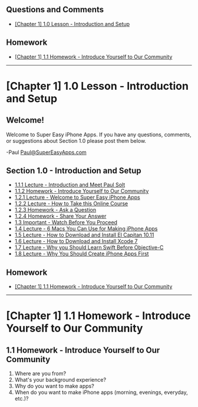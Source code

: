 ## Questions and Comments ##

* [\[Chapter 1\] 1.0 Lesson - Introduction and Setup](http://community.supereasyapps.com/t/chapter-1-1-0-lesson-introduction-and-setup/772)
  
## Homework ##

* [\[Chapter 1\] 1.1 Homework - Introduce Yourself to Our Community
](http://community.supereasyapps.com/t/chapter-1-1-1-homework-introduce-yourself-to-our-community/708)

---

# [Chapter 1] 1.0 Lesson - Introduction and Setup #

## Welcome! ##

Welcome to Super Easy iPhone Apps. If you have any questions, comments, or suggestions about Section 1.0 please post them below.

-Paul
[Paul@SuperEasyApps.com](mailto:Paul@SuperEasyApps.com)

## Section 1.0 - Introduction and Setup ##

* [1.1.1 Lecture - Introduction and Meet Paul Solt](http://courses.supereasyapps.com/courses/chapter-1-make-your-first-iphone-app/lectures/763097)
* [1.1.2 Homework - Introduce Yourself to Our Community](http://courses.supereasyapps.com/courses/chapter-1-make-your-first-iphone-app/lectures/765167)
* [1.2.1 Lecture - Welcome to Super Easy iPhone Apps](http://courses.supereasyapps.com/courses/chapter-1-make-your-first-iphone-app/lectures/760314)
* [1.2.2 Lecture - How to Take this Online Course](http://courses.supereasyapps.com/courses/chapter-1-make-your-first-iphone-app/lectures/760315)
* [1.2.3 Homework - Ask a Question](http://courses.supereasyapps.com/courses/chapter-1-make-your-first-iphone-app/lectures/760317)
* [1.2.4 Homework - Share Your Answer](http://courses.supereasyapps.com/courses/chapter-1-make-your-first-iphone-app/lectures/760316)
* [1.3 Important - Watch Before You Proceed](http://courses.supereasyapps.com/courses/chapter-1-make-your-first-iphone-app/lectures/763101)
* [1.4 Lecture - 6 Macs You Can Use for Making iPhone Apps](http://courses.supereasyapps.com/courses/chapter-1-make-your-first-iphone-app/lectures/763096)
* [1.5 Lecture - How to Download and Install El Capitan 10.11](http://courses.supereasyapps.com/courses/chapter-1-make-your-first-iphone-app/lectures/763100)
* [1.6 Lecture - How to Download and Install Xcode 7](http://courses.supereasyapps.com/courses/chapter-1-make-your-first-iphone-app/lectures/763099)
* [1.7 Lecture - Why you Should Learn Swift Before Objective-C](http://courses.supereasyapps.com/courses/chapter-1-make-your-first-iphone-app/lectures/763098)
* [1.8 Lecture - Why You Should Create iPhone Apps First](http://courses.supereasyapps.com/courses/chapter-1-make-your-first-iphone-app/lectures/763102)

## Homework ##

* [\[Chapter 1\] 1.1 Homework - Introduce Yourself to Our Community
](http://community.supereasyapps.com/t/chapter-1-1-1-homework-introduce-yourself-to-our-community/708)



---------------



# [Chapter 1] 1.1 Homework - Introduce Yourself to Our Community #


## 1.1 Homework - Introduce Yourself to Our Community ##

1. Where are you from?
2. What's your background experience?
3. Why do you want to make apps?
4. When do you want to make iPhone apps (morning, evenings, everyday, etc.)?